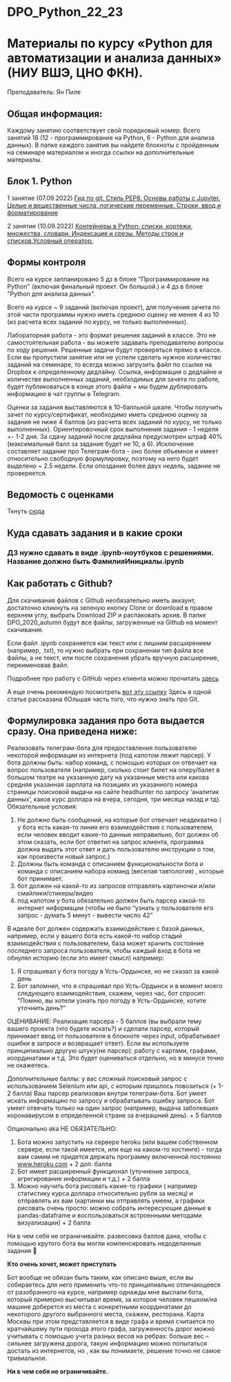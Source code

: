 # DPO_Python_22_23
# Материалы по курсу «Python для автоматизации и анализа данных» (НИУ ВШЭ, ЦНО ФКН).

Преподаватель: Ян Пиле

## Общая информация:
Каждому занятию соответствует свой порядковый номер. Всего занятий 18 (12 - программирование на Python, 6 - Python для анализа данных). В папке каждого занятия вы найдете блокноты с пройденным на семинаре материалом и иногда ссылки на дополнительные материалы.

## Блок 1. Python

1 занятие (07.09.2022)
[Гид по git. Стиль PEP8. Основы работы с Jupyter. Целые и вещественные числа, логические переменные. Строки, ввод и форматирование](https://github.com/pileyan/DPO_Python_22_23/tree/master/lect01_git_basic_types)

2 занятие (10.09.2022)
[Контейнеры в Python: списки, кортежи, множества, словари. Индексация и срезы. Методы строк и списков.Условный оператор.](https://github.com/pileyan/DPO_Python_22_23/tree/master/lect02_complex_types_if_else)


## Формы контроля
Всего на курсе запланировано 5 дз в блоке "Программирование на Python" (включая финальный проект. Он большой.) и 4 дз в блоке "Python для анализа данных".

Всего на курсе ~ 9 заданий (включая проект), для получения зачета по этой части программы нужно иметь среднюю оценку не менее 4 из 10 (из расчета всех заданий по курсу, не только выполненных).

Лабораторная работа - это формат решения заданий в классе. Это не самостоятельная работа - вы можете задавать преподавателю вопросы по ходу решения. Решенные задачи будут проверяться прямо в классе. Если вы пропустили занятие или не успели сделать нужное количество заданий на семинаре, то всегда можно загрузить файл по ссылке на Dropbox к определенному дедлайну. Ссылка, информация о дедлайне и количестве выполненных заданий, необходимых для зачета по работе, будет публиковаться в конце этого файла + мы будем дублировать информацию в чат группы в Telegram.

Оценки за задания выставляются в 10-балльной шкале. Чтобы получить зачет по курсу/сертификат, необходимо иметь среднюю оценку за задания не ниже 4 баллов (из расчета всех заданий по курсу, не только выполненных). Ориентировочный срок выполнения задания - 1 неделя +- 1-2 дня. 
За сдачу заданий после дедлайна предусмотрен штраф 40% (максимальный балл за задание будет не 10, а 6). Исключение составляет задание про Телеграм-бота - оно более объемное и имеет относительно свободную формулировку, поэтому на него будет выделено ~ 2.5 недели. 
Если опоздание более двух недель, задание не проверяется.

## Ведомость с оценками
Ткнуть [сюда]()

## Куда сдавать задания и в какие сроки
### ДЗ нужно сдавать в виде .ipynb-ноутбуков с решениями. Название должно быть ФамилияИнициалы.ipynb


## Как работать с Github?
Для скачивания файлов с Github необязательно иметь аккаунт, достаточно кликнуть на зеленую кнопку Clone or download в правом верхнем углу, выбрать Download ZIP и распаковать архив. В папке DPO_2020_autumn будут все файлы, загруженные на Github на момент скачивания.

Если файл .ipynb сохраняется как текст или с лишним расширением (например, .txt), то нужно выбрать при сохранении тип файла все файлы, 
а не текст, или после сохранения убрать вручную расширение, переименовав файл.

Подробнее про работу с GitHub через клиента можно прочитать [здесь](https://github.com/pileyan/DPO_Python_22_23/blob/master/lect01_git_basic_types/DPO_1_0_git.ipynb)

А еще очень рекомендую посмотреть [вот эту ссылку](https://towardsdatascience.com/getting-started-with-git-and-github-6fcd0f2d4ac6)
Здесь в одной статье рассказана бОльшая часть того, что нужно знать про Git.

## Формулировка задания про бота выдается сразу. Она приведена ниже:

Реализовать телеграм-бота для предоставления пользователю некоторой информации из интернета (под капотом лежит парсер). У бота должны быть: набор команд, с помощью которых он отвечает на вопрос пользователя (например, сколько стоит билет на оперу/балет в большом театре на указанную дату на указанные места или какова средняя указанная зарплата на позициях из указанного номера страницы поисковой выдачи на сайте headhunter по запросу ‘аналитик данных’, каков курс доллара на вчера, сегодня, три месяца назад и тд). Обязательные условия:

1) Не должно быть сообщений, на которые бот отвечает неадекватно ( у бота есть какая-то линия его взаимодействия с пользователем, если человек вводит какие-то данные неправильно, бот должен об этом сказать, если бот ответил на запрос клиента, программа должна выдать этот ответ и дать пользователю инструкции о том, как произвести новый запрос.) 
2) Должны быть команда с описанием функциональности бота и команда с описанием набора команд (веселая тавтология) , которые бот принимает.
3) бот должен на какой-то из запросов отправлять картиночки и/или смайлики/стикеры/видео
4) под капотом у бота обязательно должен быть парсер какой-то интернет ниформации (чтобы не было “узнать у пользователя его запрос - думать 5 минут - вывести число 42”

В идеале бот должен содержать взаимодействие с базой данных, например, если у вашего бота есть какой-то набор стадий взаимодействия с пользователем, база может хранить состояние последнего запроса пользователя, чтобы каждый вход в бота не обнулял историю (если это имеет смысл) например:

1) Я спрашивал у бота погоду в Усть-Ордынске, но не сказал за какой день
2) Бот запомнил, что я спрашивал про Усть-Ордынск и в момент моего следующего взаимодействия, скажем, через час, бот спросит: "Помню, вы хотели узнать про погоду в Усть-Ордынске, хотите уточнить день?"

ОЦЕНИВАНИЕ:
Реализация парсера - 5 баллов (вы выбрали тему вашего проекта (что будете искать?) и сделали парсер, который принимает ввод от пользователя в блокноте через input, обрабатывает ошибки в запросе и возвращает ответ).  Если вы используете принципиально другую штуку(не парсер): работу с картами, графами, координатами и т.д. Это будет оцениваться отдельно, но в минусе точно не окажетесь.


Дополнительные баллы: у вас сложный поисковый запрос с использованием Selenium или api, с которым пришлось повозиться (+ 1-2 балла)
Ваш парсер реализован внутри телеграм-бота. Бот умеет искать информацию по запросу и обрабатывать ошибку запроса. Бот умеет отвечать только на один запрос (например, выдача заболевших коронавирусом в определенной стране за вчерашний день). + 5 баллов


Опционально aka НЕ ОБЯЗАТЕЛЬНО:
1) Бота можно запустить на сервере heroku (или вашем собственном сервере, если такой имеется, или еще на каком-то хостинге) - тогда вам самим не придется держать программу включенной постоянно www.heroku.com + 2 доп. балла
2) Бот имеет расширенный функционал (уточнение запроса, агрегирование информации и т.д.) + 2 балла
2) Можно научить бота рисовать какие-то графики ( например статистику курса доллара относительно рубля за месяц) и отправлять их вам (картинки мы отправлять умеем, а графики рисовать очень просто: можно собрать интересующие данные в pandas-dataframe и воспользоваться встроенными методами визуализации) + 2 балла

Ни в чем себя не ограничивайте.
развесовка баллов дана, чтобы с помощью крутого бота вы могли компенсировать недоделанные задания 🙂

**Кто очень хочет, может приступать**

Бот вообще не обязан быть таким, как описано выше, если вы собираетесь для него применить что-то принципиально отличающееся от разобранного на курсе, например однажды мне выслали бота, который примерно высчитывал время, за которое человек пешком/на машине доберется из места с конкретными координатами до некоторого другого выбранного места, скажем, ресторана. Карта Москвы при этом представляется в виде графа и время считается по кратчайшему пути прохода этого графа, загруженность дорог можно учитывать с помощью учета разных весов на ребрах: больше вес – сильнее загружена дорога, такую информацию можно попытаться достать из интернетов, но , как вы понимаете, решение точно не самое тривиальное.

**Ни в чем себя не ограничивайте.**
